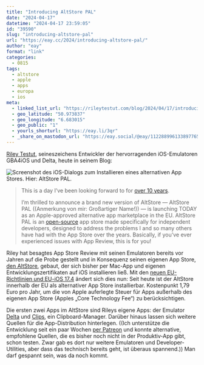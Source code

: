 ```yaml
---
title: "Introducing AltStore PAL"
date: "2024-04-17"
datetime: "2024-04-17 23:59:05"
id: "39590"
slug: "introducing-altstore-pal"
url: "https://eay.cc/2024/introducing-altstore-pal/"
author: "eay"
format: "link"
categories:
  - 0815
tags:
  - altstore
  - apple
  - apps
  - europa
  - ios
meta:
  - linked_list_url: "https://rileytestut.com/blog/2024/04/17/introducing-altstore-pal/"
  - geo_latitude: "50.973837"
  - geo_longitude: "6.683015"
  - geo_public: "1"
  - yourls_shorturl: "https://eay.li/3qr"
  - _share_on_mastodon_url: "https://eay.social/@eay/112288996133897765"
---
```


[Riley Testut](https://rileytestut.com/), seineszeichens Entwickler der hervorragenden iOS-Emulatoren GBA4iOS und Delta, heute in seinem Blog:

![Screenshot des iOS-Dialogs zum Installieren eines alternativen App Stores. Hier: AltStore PAL.](https://eay.cc/uploads/2024/altstore.png)

> This is a day I’ve been looking forward to for [over 10 years](https://rileytestut.com/blog/2024/02/19/happy-10-birthday-gba4ios/).
> 
> I’m thrilled to announce a brand new version of AltStore — AltStore PAL ((Anmerkung von mir: Großartiger Name!)) — is launching TODAY as an Apple-approved alternative app market­place in the EU. AltStore PAL is an [open-source](https://github.com/altstoreio/AltStore) app store made specifically for independent developers, designed to address the problems I and so many others have had with the App Store over the years. Basically, if you’ve ever experi­enced issues with App Review, this is for you!

Riley hat besagtes App Store Review mit seinen Emulatoren bereits vor Jahren auf die Probe gestellt und in Konsequenz seinen eigenen App Store, [den AltStore](https://altstore.io/), gebaut, der sich bisher per Mac-App und eigenen Entwicklungs­zertifikaten auf iOS installieren ließ. Mit den [neuen EU-Richtlinien und EU-iOS 17.4](https://eay.cc/2024/ios-17-4/) ändert sich dies nun: Seit heute ist der AltStore innerhalb der EU als alternativer App Store installierbar. Kostenpunkt 1,79 Euro pro Jahr, um die von Apple auferlegte Steuer für Apps außerhalb des eigenen App Store (Apples „Core Technology Fee“) zu berück­sichtigen.

Die ersten zwei Apps im AltStore sind Rileys eigene Apps: der Emulator [Delta](https://rileytestut.com/blog/2021/04/21/delta-1-3-ds-for-everyone/) und [Clips](http://rileytestut.com/blog/2020/06/17/introducing-clip/), ein Clipboard-Manager. Darüber hinaus lassen sich weitere Quellen für die App-Distribution hinterlegen. ((Ich unterstütze die Entwicklung seit ein paar Wochen [per Patreon](https://www.patreon.com/rileyshane) und konnte alternative, empfohlene Quellen, die es bisher noch nicht in der Produktiv-App gibt, schon testen. Zwar gab es dort nur weitere Emulatoren und Developer-Utilities, aber dass das technisch bereits geht, ist überaus spannend.)) Man darf gespannt sein, was da noch kommt.
